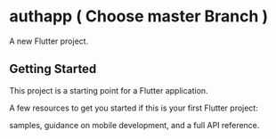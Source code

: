 
# authapp ( Choose master Branch )

A new Flutter project.

## Getting Started

This project is a starting point for a Flutter application.

A few resources to get you started if this is your first Flutter project:

samples, guidance on mobile development, and a full API reference.
